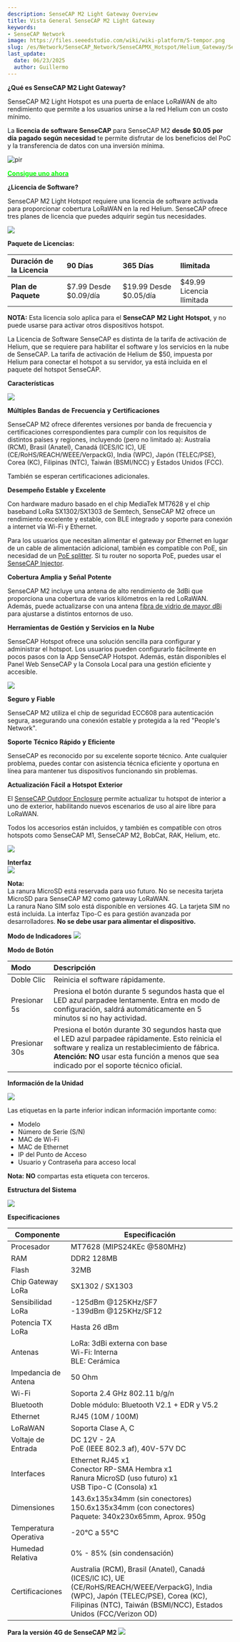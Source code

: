 ```yaml
---
description: SenseCAP M2 Light Gateway Overview
title: Vista General SenseCAP M2 Light Gateway
keywords:
- SenseCAP Network
image: https://files.seeedstudio.com/wiki/wiki-platform/S-tempor.png
slug: /es/Network/SenseCAP_Network/SenseCAPMX_Hotspot/Helium_Gateway/SenseCAP_M2_Light/Overview
last_update:
  date: 06/23/2025
  author: Guillermo
---
```


**¿Qué es SenseCAP M2 Light Gateway?**

SenseCAP M2 Light Hotspot es una puerta de enlace LoRaWAN de alto rendimiento que permite a los usuarios unirse a la red Helium con un costo mínimo.

La **licencia de software SenseCAP** para SenseCAP M2 **desde** **\$0.05** **por** **día** **pagado** **según** **necesidad** te permite disfrutar de los beneficios del PoC y la transferencia de datos con una inversión mínima.

<p style={{textAlign: 'center'}}><img src="https://media-cdn.seeedstudio.com/media/catalog/product/cache/bb49d3ec4ee05b6f018e93f896b8a25d/1/-/1-sensecap-m2-light-hotspot-software-license--first_1_.jpg" alt="pir" width={600} height="auto" /></p>


<div class="get_one_now_container" style={{textAlign: 'center'}}>
    <a class="get_one_now_item" href="https://www.seeedstudio.com/SenseCAP-M2-Light-Hotspot-and-Software-License.html" target="_blank" rel="noopener noreferrer">
            <strong><span><font color={'FFFFFF'} size={"4"}> Consigue uno ahora </font></span></strong>
    </a>
</div>

**¿Licencia de Software?**

SenseCAP M2 Light Hotspot requiere una licencia de software activada para proporcionar cobertura LoRaWAN en la red Helium. SenseCAP ofrece tres planes de licencia que puedes adquirir según tus necesidades.


![](https://files.seeedstudio.com/wiki/SenseCAP/LoRaWAN_Gateway/image2.png)

**Paquete de Licencias:**

|**Duración** **de** **la** **Licencia**|90 Días|365 Días|Ilimitada|
| :- | :- | :- | :- |
|**Plan** **de** **Paquete**|\$7.99             Desde \$0.09/día|\$19.99            Desde \$0.05/día|\$49.99          Licencia Ilimitada|

**NOTA:** Esta licencia solo aplica para el **SenseCAP** **M2** **Light** **Hotspot**, y no puede usarse para activar otros dispositivos hotspot.

La Licencia de Software SenseCAP es distinta de la tarifa de activación de Helium, que se requiere para habilitar el software y los servicios en la nube de SenseCAP. La tarifa de activación de Helium de \$50, impuesta por Helium para conectar el hotspot a su servidor, ya está incluida en el paquete del hotspot SenseCAP.

**Características**

![](https://files.seeedstudio.com/wiki/SenseCAP/LoRaWAN_Gateway/image3.png)

**Múltiples** **Bandas** **de** **Frecuencia** **y** **Certificaciones**

SenseCAP M2 ofrece diferentes versiones por banda de frecuencia y certificaciones correspondientes para cumplir con los requisitos de distintos países y regiones, incluyendo (pero no limitado a): Australia (RCM), Brasil (Anatel), Canadá (ICES/IC IC), UE (CE/RoHS/REACH/WEEE/VerpackG), India (WPC), Japón (TELEC/PSE), Corea (KC), Filipinas (NTC), Taiwán (BSMI/NCC) y Estados Unidos (FCC).

También se esperan certificaciones adicionales.

**Desempeño** **Estable** **y** **Excelente**

Con hardware maduro basado en el chip MediaTek MT7628 y el chip baseband LoRa SX1302/SX1303 de Semtech, SenseCAP M2 ofrece un rendimiento excelente y estable, con BLE integrado y soporte para conexión a internet vía Wi-Fi y Ethernet.

Para los usuarios que necesitan alimentar el gateway por Ethernet en lugar de un cable de alimentación adicional, también es compatible con PoE, sin necesidad de un [PoE splitter](https://www.seeedstudio.com/PoE-Splitter-DC-Jack-12V-p-5427.html). Si tu router no soporta PoE, puedes usar el [SenseCAP Injector](https://www.seeedstudio.com/SenseCAP-PoE-Injector-48V-US-p-5462.html).

**Cobertura** **Amplia** **y** **Señal** **Potente**

SenseCAP M2 incluye una antena de alto rendimiento de 3dBi que proporciona una cobertura de varios kilómetros en la red LoRaWAN. Además, puede actualizarse con una antena [fibra de vidrio de mayor dBi](https://www.seeedstudio.com/catalogsearch/result/?q=fiberglass%20antenna) para ajustarse a distintos entornos de uso.

**Herramientas** **de** **Gestión** **y** **Servicios** **en** **la** **Nube**

SenseCAP Hotspot ofrece una solución sencilla para configurar y administrar el hotspot. Los usuarios pueden configurarlo fácilmente en pocos pasos con la App SenseCAP Hotspot. Además, están disponibles el Panel Web SenseCAP y la Consola Local para una gestión eficiente y accesible.

![](https://files.seeedstudio.com/wiki/SenseCAP/LoRaWAN_Gateway/image4.png)

**Seguro** **y** **Fiable**

SenseCAP M2 utiliza el chip de seguridad ECC608 para autenticación segura, asegurando una conexión estable y protegida a la red "People's Network".

**Soporte** **Técnico** **Rápido** **y** **Eficiente**

SenseCAP es reconocido por su excelente soporte técnico. Ante cualquier problema, puedes contar con asistencia técnica eficiente y oportuna en línea para mantener tus dispositivos funcionando sin problemas.

**Actualización** **Fácil** **a** **Hotspot** **Exterior**

El [SenseCAP Outdoor Enclosure](https://www.seeedstudio.com/SenseCAP-Outdoor-Enclosure-p-5353.html) permite actualizar tu hotspot de interior a uno de exterior, habilitando nuevos escenarios de uso al aire libre para LoRaWAN.

Todos los accesorios están incluidos, y también es compatible con otros hotspots como SenseCAP M1, SenseCAP M2, BobCat, RAK, Helium, etc.

![](https://files.seeedstudio.com/wiki/SenseCAP/LoRaWAN_Gateway/image5.png)

**Interfaz**                                                                                                                                            
![](https://files.seeedstudio.com/wiki/SenseCAP/LoRaWAN_Gateway/image7.png)

**Nota:**  
La ranura MicroSD está reservada para uso futuro. No se necesita tarjeta MicroSD para SenseCAP M2 como gateway LoRaWAN.  
La ranura Nano SIM solo está disponible en versiones 4G. La tarjeta SIM no está incluida. La interfaz Tipo-C es para gestión avanzada por desarrolladores. **No se debe usar para alimentar el dispositivo.**

**Modo de Indicadores**
![](https://files.seeedstudio.com/wiki/SenseCAP/LoRaWAN_Gateway/image9.png)

**Modo de Botón**

|**Modo**|**Descripción**|
| :- | :- |
|Doble Clic|Reinicia el software rápidamente.|
|Presionar 5s|Presiona el botón durante 5 segundos hasta que el LED azul parpadee lentamente. Entra en modo de configuración, saldrá automáticamente en 5 minutos si no hay actividad.|
|Presionar 30s|Presiona el botón durante 30 segundos hasta que el LED azul parpadee rápidamente. Esto reinicia el software y realiza un restablecimiento de fábrica.<br />**Atención:** **NO** usar esta función a menos que sea indicado por el soporte técnico oficial.|

**Información de la Unidad**

![](https://files.seeedstudio.com/wiki/SenseCAP/LoRaWAN_Gateway/image10.png)

Las etiquetas en la parte inferior indican información importante como:

- Modelo  
- Número de Serie (S/N)  
- MAC de Wi-Fi  
- MAC de Ethernet  
- IP del Punto de Acceso  
- Usuario y Contraseña para acceso local  

**Nota:** **NO** compartas esta etiqueta con terceros.

**Estructura del Sistema**

![](https://files.seeedstudio.com/wiki/SenseCAP/LoRaWAN_Gateway/image11.jpg)

**Especificaciones**

| Componente | Especificación |
| --- | --- |
| Procesador | MT7628 (MIPS24KEc @580MHz) |
| RAM | DDR2 128MB |
| Flash | 32MB |
| Chip Gateway LoRa | SX1302 / SX1303 |
| Sensibilidad LoRa | -125dBm @125KHz/SF7<br />-139dBm @125KHz/SF12 |
| Potencia TX LoRa | Hasta 26 dBm |
| Antenas | LoRa: 3dBi externa con base<br />Wi-Fi: Interna<br />BLE: Cerámica |
| Impedancia de Antena | 50 Ohm |
| Wi-Fi | Soporta 2.4 GHz 802.11 b/g/n |
| Bluetooth | Doble módulo: Bluetooth V2.1 + EDR y V5.2 |
| Ethernet | RJ45 (10M / 100M) |
| LoRaWAN | Soporta Clase A, C |
| Voltaje de Entrada | DC 12V - 2A<br />PoE (IEEE 802.3 af), 40V-57V DC |
| Interfaces | Ethernet RJ45 x1<br />Conector RP-SMA Hembra x1<br />Ranura MicroSD (uso futuro) x1<br />USB Tipo-C (Consola) x1 |
| Dimensiones | 143.6x135x34mm (sin conectores)<br />150.6x135x34mm (con conectores)<br />Paquete: 340x230x65mm, Aprox. 950g |
| Temperatura Operativa | -20°C a 55°C |
| Humedad Relativa | 0% - 85% (sin condensación) |
| Certificaciones | Australia (RCM), Brasil (Anatel), Canadá (ICES/IC IC), UE (CE/RoHS/REACH/WEEE/VerpackG), India (WPC), Japón (TELEC/PSE), Corea (KC), Filipinas (NTC), Taiwán (BSMI/NCC), Estados Unidos (FCC/Verizon OD) |


**Para la versión 4G de SenseCAP M2**
![](https://files.seeedstudio.com/wiki/SenseCAP/LoRaWAN_Gateway/image12.png)
